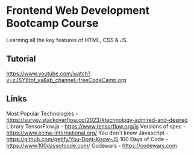 # Frontend Web Development Bootcamp Course

Learning all the key features of HTML, CSS & JS.

## Tutorial

https://www.youtube.com/watch?v=zJSY8tbf_ys&ab_channel=freeCodeCamp.org

## Links

Most Popular Technologies - https://survey.stackoverflow.co/2023/#technology-admired-and-desired
Library TensorFlow.js - https://www.tensorflow.org/js
Versions of spec - https://www.ecma-international.org/
You don´t know Javascript - https://github.com/getify/You-Dont-Know-JS
100 Days of Code - https://www.100daysofcode.com/
Codewars - https://codewars.com

